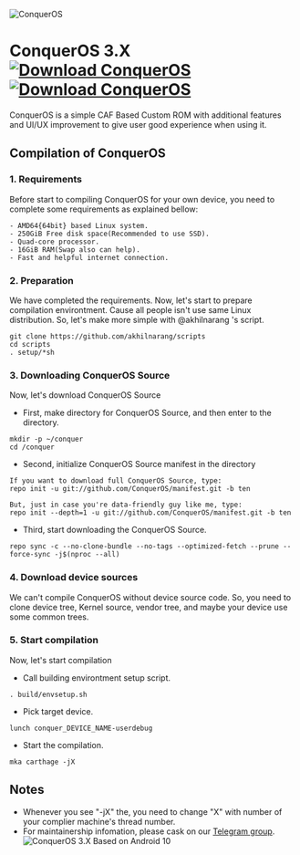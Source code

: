 ![ConquerOS](https://raw.githubusercontent.com/ConquerOS/manifest/ten/logo.png)

# ConquerOS 3.X [![Download ConquerOS](https://img.shields.io/sourceforge/dt/conqueros.svg)](https://sourceforge.net/projects/conqueros/files/latest/download)  [![Download ConquerOS](https://img.shields.io/sourceforge/dm/conqueros.svg)](https://sourceforge.net/projects/conqueros/files/latest/download)  
ConquerOS is a simple CAF Based Custom ROM with additional features and UI/UX improvement to give user good experience when using it.

## Compilation of ConquerOS

### 1. Requirements
Before start to compiling ConquerOS for your own device, you need to complete some requirements as explained bellow:
```
- AMD64{64bit} based Linux system.
- 250GiB Free disk space(Recommended to use SSD).
- Quad-core processor.
- 16GiB RAM(Swap also can help).
- Fast and helpful internet connection.
```

### 2. Preparation
We have completed the requirements. Now, let's start to prepare compilation environtment. Cause all people isn't use same Linux distribution. So, let's make more simple with @akhilnarang 's script.
```
git clone https://github.com/akhilnarang/scripts
cd scripts
. setup/*sh
```

### 3. Downloading ConquerOS Source
Now, let's download ConquerOS Source

- First, make directory for ConquerOS Source, and then enter to the directory.
```
mkdir -p ~/conquer
cd /conquer
```

- Second, initialize ConquerOS Source manifest in the directory
```
If you want to download full ConquerOS Source, type:
repo init -u git://github.com/ConquerOS/manifest.git -b ten

But, just in case you're data-friendly guy like me, type:
repo init --depth=1 -u git://github.com/ConquerOS/manifest.git -b ten
```

- Third, start downloading the ConquerOS Source.
```
repo sync -c --no-clone-bundle --no-tags --optimized-fetch --prune --force-sync -j$(nproc --all)
```

### 4. Download device sources
We can't compile ConquerOS without device source code. So, you need to clone device tree, Kernel source, vendor tree, and maybe your device use some common trees.

### 5. Start compilation
Now, let's start compilation

- Call building environtment setup script.
```
. build/envsetup.sh
```

- Pick target device.
```
lunch conquer_DEVICE_NAME-userdebug
```

- Start the compilation.
```
mka carthage -jX
```

## Notes
- Whenever you see "-jX" the, you need to change "X" with number of your complier machine's thread number.
- For maintainership infomation, please cask on our [Telegram group](http://t.me/ConquerOSChat).
![ConquerOS 3.X Based on Android 10](https://raw.githubusercontent.com/ConquerOS/manifest/ten/version.png)
